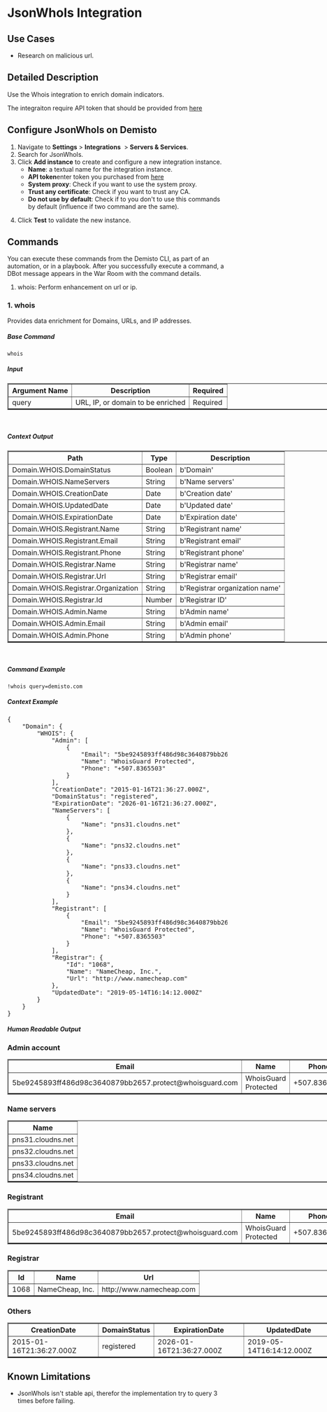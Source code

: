 <h1>JsonWhoIs Integration</h1>
<h2>Use Cases</h2>
<ul>
<li>Research on malicious url.</li>
</ul><h2>Detailed Description</h2>
<p>Use the Whois integration to enrich domain indicators.</p>
<p>The integraiton require API token that should be provided from <a href="https://jsonwhois.com/">here</a> </p>

<h2>Configure JsonWhoIs on Demisto</h2>
<ol>
  <li>Navigate to&nbsp;<strong>Settings</strong>&nbsp;&gt;&nbsp;<strong>Integrations</strong>
  &nbsp;&gt;&nbsp;<strong>Servers &amp; Services</strong>.</li>
  <li>Search for JsonWhoIs.</li>
  <li>
    Click&nbsp;<strong>Add instance</strong>&nbsp;to create and configure a new integration instance.
    <ul>
      <li><strong>Name</strong>: a textual name for the integration instance.</li>
      <li><strong>API token</strong>enter token you purchased from <a href="https://jsonwhois.com/">here</a></li>
      <li><strong>System proxy</strong>: Check if you want to use the system proxy.</li>
      <li><strong>Trust any certificate</strong>: Check if you want to trust any CA.</li>
      <li><strong>Do not use by default</strong>: Check if to you don't to use this commands by default
        (influence if two command are the same).</li>
    </ul>
  </li>
</ol>
<ol start="4">
  <li>
    Click&nbsp;<strong>Test</strong>&nbsp;to validate the new instance.
  </li>
</ol>
<h2>Commands</h2>
<p>
  You can execute these commands from the Demisto CLI, as part of an automation, or in a playbook.
  After you successfully execute a command, a DBot message appears in the War Room with the command details.
</p>
<ol>
  <li>whois: Perform enhancement on url or ip.</li>
</ol>
<h3>1. whois</h3>
<!-- <hr> -->
<p>Provides data enrichment for Domains, URLs, and IP addresses.</p>
<h5>Base Command</h5>
<p>
  <code>whois</code>
</p>
<h5>Input</h5>
<table style="width:750px" border="2" cellpadding="6">
  <thead>
    <tr>
      <th>
        <strong>Argument Name</strong>
      </th>
      <th>
        <strong>Description</strong>
      </th>
      <th>
        <strong>Required</strong>
      </th>
    </tr>
  </thead>
  <tbody>
    <tr>
      <td>query</td>
      <td>URL, IP, or domain to be enriched</td>
      <td>Required</td>
    </tr>
  </tbody>
</table>

<p>&nbsp;</p>
<h5>Context Output</h5>
<table style="width:750px" border="2" cellpadding="6">
  <thead>
    <tr>
      <th>
        <strong>Path</strong>
      </th>
      <th>
        <strong>Type</strong>
      </th>
      <th>
        <strong>Description</strong>
      </th>
    </tr>
  </thead>
  <tbody>
    <tr>
      <td>Domain.WHOIS.DomainStatus</td>
      <td>Boolean</td>
      <td>b'Domain'</td>
    </tr>
    <tr>
      <td>Domain.WHOIS.NameServers</td>
      <td>String</td>
      <td>b'Name servers'</td>
    </tr>
    <tr>
      <td>Domain.WHOIS.CreationDate</td>
      <td>Date</td>
      <td>b'Creation date'</td>
    </tr>
    <tr>
      <td>Domain.WHOIS.UpdatedDate</td>
      <td>Date</td>
      <td>b'Updated date'</td>
    </tr>
    <tr>
      <td>Domain.WHOIS.ExpirationDate</td>
      <td>Date</td>
      <td>b'Expiration date'</td>
    </tr>
    <tr>
      <td>Domain.WHOIS.Registrant.Name</td>
      <td>String</td>
      <td>b'Registrant name'</td>
    </tr>
    <tr>
      <td>Domain.WHOIS.Registrant.Email</td>
      <td>String</td>
      <td>b'Registrant email'</td>
    </tr>
    <tr>
      <td>Domain.WHOIS.Registrant.Phone</td>
      <td>String</td>
      <td>b'Registrant phone'</td>
    </tr>
    <tr>
      <td>Domain.WHOIS.Registrar.Name</td>
      <td>String</td>
      <td>b'Registrar name'</td>
    </tr>
    <tr>
      <td>Domain.WHOIS.Registrar.Url</td>
      <td>String</td>
      <td>b'Registrar email'</td>
    </tr>
    <tr>
      <td>Domain.WHOIS.Registrar.Organization</td>
      <td>String</td>
      <td>b'Registrar organization name'</td>
    </tr>
    <tr>
      <td>Domain.WHOIS.Registrar.Id</td>
      <td>Number</td>
      <td>b'Registrar ID'</td>
    </tr>
    <tr>
      <td>Domain.WHOIS.Admin.Name</td>
      <td>String</td>
      <td>b'Admin name'</td>
    </tr>
    <tr>
      <td>Domain.WHOIS.Admin.Email</td>
      <td>String</td>
      <td>b'Admin email'</td>
    </tr>
    <tr>
      <td>Domain.WHOIS.Admin.Phone</td>
      <td>String</td>
      <td>b'Admin phone'</td>
    </tr>
  </tbody>
</table>

<p>&nbsp;</p>
<h5>Command Example</h5>
<p>
  <code>!whois query=demisto.com</code>
</p>
<h5>Context Example</h5>
<pre>
{
    "Domain": {
        "WHOIS": {
            "Admin": [
                {
                    "Email": "5be9245893ff486d98c3640879bb2657.protect@whoisguard.com",
                    "Name": "WhoisGuard Protected",
                    "Phone": "+507.8365503"
                }
            ],
            "CreationDate": "2015-01-16T21:36:27.000Z",
            "DomainStatus": "registered",
            "ExpirationDate": "2026-01-16T21:36:27.000Z",
            "NameServers": [
                {
                    "Name": "pns31.cloudns.net"
                },
                {
                    "Name": "pns32.cloudns.net"
                },
                {
                    "Name": "pns33.cloudns.net"
                },
                {
                    "Name": "pns34.cloudns.net"
                }
            ],
            "Registrant": [
                {
                    "Email": "5be9245893ff486d98c3640879bb2657.protect@whoisguard.com",
                    "Name": "WhoisGuard Protected",
                    "Phone": "+507.8365503"
                }
            ],
            "Registrar": {
                "Id": "1068",
                "Name": "NameCheap, Inc.",
                "Url": "http://www.namecheap.com"
            },
            "UpdatedDate": "2019-05-14T16:14:12.000Z"
        }
    }
}
</pre>
<h5>Human Readable Output</h5>
<p>
<h3>Admin account</h3>
<table style="width:750px" border="2" cellpadding="6">
  <thead>
    <tr>
      <th><strong>Email</strong></th>
      <th><strong>Name</strong></th>
      <th><strong>Phone</strong></th>
    </tr>
  </thead>
  <tbody>
    <tr>
      <td>5be9245893ff486d98c3640879bb2657.protect@whoisguard.com</td>
      <td>WhoisGuard Protected</td>
      <td>+507.8365503</td>
    </tr>
  </tbody>
</table>

<h3>Name servers</h3>
<table style="width:750px" border="2" cellpadding="6">
  <thead>
    <tr>
      <th><strong>Name</strong></th>
    </tr>
  </thead>
  <tbody>
    <tr>
      <td>pns31.cloudns.net</td>
    </tr>
    <tr>
      <td>pns32.cloudns.net</td>
    </tr>
    <tr>
      <td>pns33.cloudns.net</td>
    </tr>
    <tr>
      <td>pns34.cloudns.net</td>
    </tr>
  </tbody>
</table>

<h3>Registrant</h3>
<table style="width:750px" border="2" cellpadding="6">
  <thead>
    <tr>
      <th><strong>Email</strong></th>
      <th><strong>Name</strong></th>
      <th><strong>Phone</strong></th>
    </tr>
  </thead>
  <tbody>
    <tr>
      <td>5be9245893ff486d98c3640879bb2657.protect@whoisguard.com</td>
      <td>WhoisGuard Protected</td>
      <td>+507.8365503</td>
    </tr>
  </tbody>
</table>

<h3>Registrar</h3>
<table style="width:750px" border="2" cellpadding="6">
  <thead>
    <tr>
      <th><strong>Id</strong></th>
      <th><strong>Name</strong></th>
      <th><strong>Url</strong></th>
    </tr>
  </thead>
  <tbody>
    <tr>
      <td>1068</td>
      <td>NameCheap, Inc.</td>
      <td>http://www.namecheap.com</td>
    </tr>
  </tbody>
</table>

<h3>Others</h3>
<table style="width:750px" border="2" cellpadding="6">
  <thead>
    <tr>
      <th><strong>CreationDate</strong></th>
      <th><strong>DomainStatus</strong></th>
      <th><strong>ExpirationDate</strong></th>
      <th><strong>UpdatedDate</strong></th>
    </tr>
  </thead>
  <tbody>
    <tr>
      <td>2015-01-16T21:36:27.000Z</td>
      <td>registered</td>
      <td>2026-01-16T21:36:27.000Z</td>
      <td>2019-05-14T16:14:12.000Z</td>
    </tr>
  </tbody>
</table>
<h2>Known Limitations</h2>
<ul>
  <li>JsonWhoIs isn't stable api, therefor the implementation try to query 3 times before failing.</li>
</ul>
